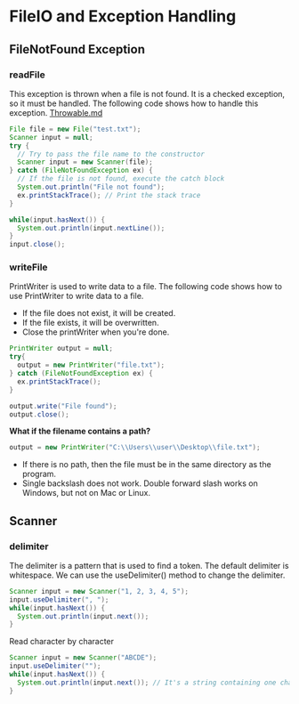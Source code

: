 # FileIO and Exception Handling

## FileNotFound Exception

### readFile
This exception is thrown when a file is not found. It is a checked exception, so it must be handled. The following code shows how to handle this exception.
[Throwable.md](./Throwable.md)

```java
File file = new File("test.txt");
Scanner input = null;
try {
  // Try to pass the file name to the constructor
  Scanner input = new Scanner(file);
} catch (FileNotFoundException ex) {
  // If the file is not found, execute the catch block
  System.out.println("File not found");
  ex.printStackTrace(); // Print the stack trace
}

while(input.hasNext()) {
  System.out.println(input.nextLine());
}
input.close();
```

### writeFile
PrintWriter is used to write data to a file. The following code shows how to use PrintWriter to write data to a file.
- If the file does not exist, it will be created.
- If the file exists, it will be overwritten.
- Close the printWriter when you're done.
```java
PrintWriter output = null;
try{
  output = new PrintWriter("file.txt");
} catch (FileNotFoundException ex) {
  ex.printStackTrace();
}

output.write("File found");
output.close();
```
**What if the filename contains a path?**
```java
output = new PrintWriter("C:\\Users\\user\\Desktop\\file.txt");
```
- If there is no path, then the file must be in the same directory as the program.
- Single backslash does not work. Double forward slash works on Windows, but not on Mac or Linux.

## Scanner
### delimiter
The delimiter is a pattern that is used to find a token. The default delimiter is whitespace.
We can use the useDelimiter() method to change the delimiter.
```java
Scanner input = new Scanner("1, 2, 3, 4, 5");
input.useDelimiter(", ");
while(input.hasNext()) {
  System.out.println(input.next());
}
```
Read character by character
```java
Scanner input = new Scanner("ABCDE");
input.useDelimiter("");
while(input.hasNext()) {
  System.out.println(input.next()); // It's a string containing one character
}
```
